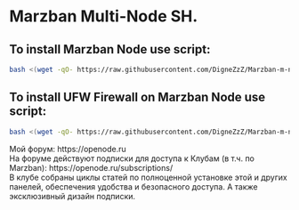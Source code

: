 # Marzban Multi-Node SH.
## To install Marzban Node use script:
```bash
bash <(wget -qO- https://raw.githubusercontent.com/DigneZzZ/Marzban-m-node-sh/main/multi-node.sh)
```
## To install UFW Firewall on Marzban Node use script:
```bash
bash <(wget -qO- https://raw.githubusercontent.com/DigneZzZ/Marzban-m-node-sh/main/ufw-node.sh)
```
<p>
  Мой форум: https://openode.ru
  <br />На форуме действуют подписки для доступа к Клубам (в т.ч. по Marzban): https://openode.ru/subscriptions/
  <br />В клубе собраны циклы статей по полноценной установке этой и других панелей, обеспечения удобства и безопасного доступа. А также эксклюзивный дизайн подписки.
</p>

